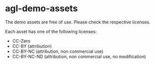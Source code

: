 # agl-demo-assets

The demo assets are free of use. Please check the respective licenses.

Each asset has one of the following licenses:
* CC-Zero
* CC-BY       (attribution)
* CC-BY-NC    (attribution, non commercial use)
* CC-BY-NC-ND (attribution, non commercial use, no modification)

